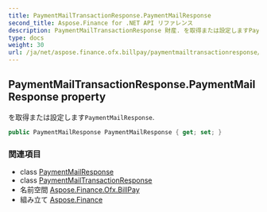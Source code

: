 ```yaml
---
title: PaymentMailTransactionResponse.PaymentMailResponse
second_title: Aspose.Finance for .NET API リファレンス
description: PaymentMailTransactionResponse 財産. を取得または設定しますPaymentMailResponse.
type: docs
weight: 30
url: /ja/net/aspose.finance.ofx.billpay/paymentmailtransactionresponse/paymentmailresponse/
---
```

## PaymentMailTransactionResponse.PaymentMailResponse property

を取得または設定します`PaymentMailResponse`.

```csharp
public PaymentMailResponse PaymentMailResponse { get; set; }
```

### 関連項目

* class [PaymentMailResponse](../../paymentmailresponse/)
* class [PaymentMailTransactionResponse](../)
* 名前空間 [Aspose.Finance.Ofx.BillPay](../../paymentmailtransactionresponse/)
* 組み立て [Aspose.Finance](../../../)



